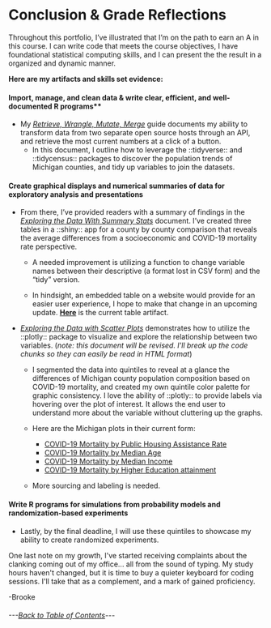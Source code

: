 # Conclusion & Grade Reflections

Throughout this portfolio, I’ve illustrated that I’m on the path to earn an A in this course. 
 I can write code that meets the course objectives, I have foundational statistical computing skills, and I can present the the result in a organized and dynamic manner.

**Here are my artifacts and skills set evidence:**


#### Import, manage, and clean data & write clear, efficient, and well-documented R programs**
-	My *[Retrieve, Wrangle, Mutate, Merge](https://rpubs.com/ekoorb03/Guides_Create_Covid_Census)* guide documents my ability to transform data from two separate open source hosts through an API, and retrieve the most current numbers at a click of a button. 
    -	In this document, I outline how to leverage the ::tidyverse:: and ::tidycensus:: packages to discover the population trends of Michigan counties, and tidy up variables to join the datasets. 

#### **Create graphical displays and numerical summaries of data for exploratory analysis and presentations**
-	From there, I’ve provided readers with a summary of findings in the *[Exploring the Data With Summary Stats]( https://rpubs.com/ekoorb03/Guides_Summary_Stats)*
document. I’ve created three tables in a ::shiny:: app for a county by county comparison that reveals the average differences from a socioeconomic and COVID-19 mortality rate perspective. 

    -	A needed improvement is utilizing a function to change variable names between their descriptive (a format lost in CSV form) and the “tidy” version. 

    -	In hindsight, an embedded table on a website would provide for an easier user experience, I hope to make that change in an upcoming update. **[Here](https://073308-brooke.shinyapps.io/MIShiny/)** is the current table artifact.
    

-	*[Exploring the Data with Scatter Plots]( https://rpubs.com/ekoorb03/Guides_Scatter_Plots)* demonstrates how to utilize the ::plotly:: package to visualize and explore the relationship between two variables. (*note: this document will be revised. I'll break up the code chunks so they can easily be read in HTML format*)

    - I segmented the data into quintiles to reveal at a glance the differences of Michigan county population composition based on COVID-19 mortality, and created my own quintile color palette for graphic consistency. I love the ability of ::plotly:: to provide labels via hovering over the plot of interest. It allows the end user to understand more about the variable without cluttering up the graphs.
  
     -	Here are the Michigan plots in their current form: 
        - [COVID-19 Mortality by Public Housing Assistance Rate](https://rpubs.com/ekoorb03/plots_pubassistance)
  	    - [COVID-19 Mortality by Median Age](https://rpubs.com/ekoorb03/plots_medianage)
        - [COVID-19 Mortality by Median Income](https://rpubs.com/ekoorb03/plots_income)
        - [COVID-19 Mortality by Higher Education attainment](https://rpubs.com/ekoorb03/plots_education) 
          
    -	More sourcing and labeling is needed. 
    
#### **Write R programs for simulations from probability models and randomization-based experiments**    
-	Lastly, by the final deadline, I will use these quintiles  to showcase my ability to create randomized experiments. 


One last note on my growth, I've started receiving complaints about the clanking coming out of my office... all from the sound of typing. My study hours haven't changed, but it is time to buy a quieter keyboard for coding sessions.
 I'll take that as a complement, and a mark of gained proficiency.  

-Brooke



###### ---[Back to Table of Contents](https://github.com/BrookemWalters/BrookemWalters-Portfolio#table-of-contents-brooke-walters-portfolio)---
